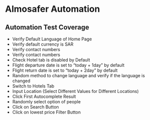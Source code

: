 # Almosafer Automation
## Automation Test Coverage

* Verify Default Language of Home Page
* Verify default currency is SAR
* Verify contact numbers
* Verify contact numbers
* Check Hotel tab is disabled by Default
* Flight departure date is set to “today + 1day” by default
* Flight return date is set to “today + 2day” by default
* Random method to change language and verify if the language is changed
* Switch to Hotels Tab
* Input Location (Select Different Values for Different Locations)
* Click First Autocomplete Result
* Randomly select option of people
* Click on Search Button
* Click on lowest price Filter Button